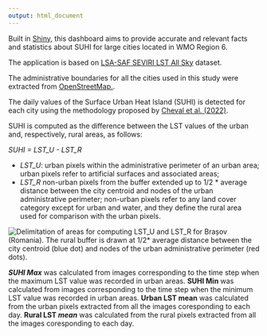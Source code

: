 ```yaml
---
output: html_document
---
```


Built in [Shiny](https://shiny.rstudio.com/), this dashboard aims to provide accurate and relevant facts and statistics about SUHI for large cities located in WMO Region 6.

The application is based on [LSA-SAF SEVIRI LST All Sky](https://landsaf.ipma.pt/en/products/land-surface-temperature/mlstas/) dataset.

The administrative boundaries for all the cities used in this study were extracted from [OpenStreetMap.](https://wiki.openstreetmap.org/wiki/Tag:boundary%3Dadministrative#10_admin_level_values_for_specific_countries).

The daily values of the Surface Urban Heat Island (SUHI) is detected for each city using the methodology proposed by [Cheval et al. (2022)](https://www.sciencedirect.com/science/article/pii/S2212095521002868).

SUHI is computed as the difference between the LST values of the urban and, respectively, rural areas, as follows:

*SUHI = LST_U - LST_R*

-   *LST_U*: urban pixels within the administrative perimeter of an urban area; urban pixels refer to artificial surfaces and associated areas;
-   *LST_R* non-urban pixels from the buffer extended up to 1/2 \* average distance between the city centroid and nodes of the urban administrative perimeter; non-urban pixels refer to any land cover category except for urban and water, and they define the rural area used for comparison with the urban pixels.

![Delimitation of areas for computing *LST_U* and *LST_R* for Brașov (Romania). The rural buffer is drawn at 1/2\* average distance between the city centroid (blue dot) and nodes of the urban administrative perimeter (red dots).](https://ars.els-cdn.com/content/image/1-s2.0-S2212095521002868-gr3.jpg)

***SUHI Max*** was calculated from images corresponding to the time step when the maximum LST value was recorded in urban areas. **SUHI Min** was calculated from images corresponding to the time step when the minimum LST value was recorded in urban areas. **Urban LST mean** was calculated from the urban pixels extracted from all the images coresponding to each day. **Rural LST *mean*** was calculated from the rural pixels extracted from all the images coresponding to each day.
